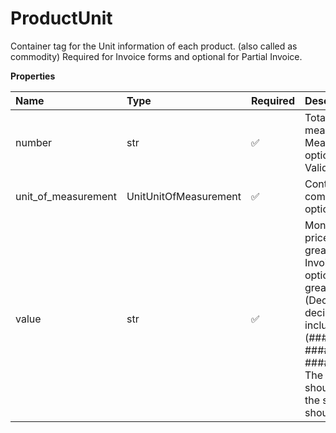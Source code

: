 # ProductUnit

Container tag for the Unit information of each product. (also called as commodity) Required for Invoice forms and optional for Partial Invoice.

**Properties**

| Name                | Type                  | Required | Description                                                                                                                                                                                                                                                                                                                                                                                                                                                                                                                                                                                                                                                                                                                  |
| :------------------ | :-------------------- | :------- | :--------------------------------------------------------------------------------------------------------------------------------------------------------------------------------------------------------------------------------------------------------------------------------------------------------------------------------------------------------------------------------------------------------------------------------------------------------------------------------------------------------------------------------------------------------------------------------------------------------------------------------------------------------------------------------------------------------------------------- |
| number              | str                   | ✅       | Total quantity of each commodity to be shipped, measured in the units specified in the Unit of Measure field. Required for Invoice forms and optional for Partial Invoice. Must be numeric. Valid characters are 0-9.                                                                                                                                                                                                                                                                                                                                                                                                                                                                                                        |
| unit_of_measurement | UnitUnitOfMeasurement | ✅       | Container tag for the Unit of measurement for the commodity. Required for Invoice forms and optional for Partial Invoice.                                                                                                                                                                                                                                                                                                                                                                                                                                                                                                                                                                                                    |
| value               | str                   | ✅       | Monetary amount used to specify the worth or price of the commodity. Amount should be greater than zero. Applies to Invoice and Partial Invoice form. Required for Invoice forms and optional for Partial Invoice. Amount should be greater than zero. Valid characters are 0-9 and. (Decimal point). Limit to 6 digits after the decimal. The maximum length of the field is 19 including '.' and can hold up to 6 decimal places.(#####.######, ######.#####, #######.####, ########.###, #########.##,##########.#,############). The value of this product and the other products should be such that the invoice line total which is the sum of ( number\*values) of all products should not exceed 9999999999999999.99 |

<!-- This file was generated by liblab | https://liblab.com/ -->
